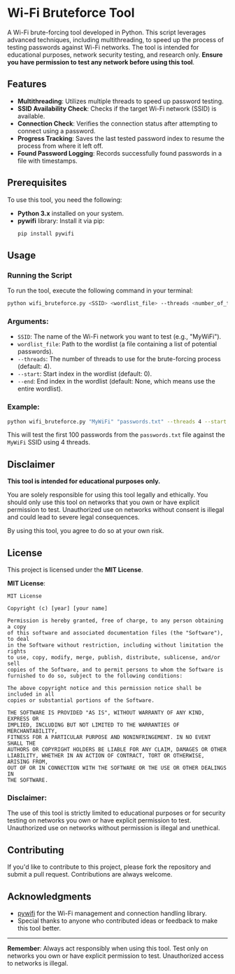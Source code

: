 
# Wi-Fi Bruteforce Tool

A Wi-Fi brute-forcing tool developed in Python. This script leverages advanced techniques, including multithreading, to speed up the process of testing passwords against Wi-Fi networks. The tool is intended for educational purposes, network security testing, and research only. **Ensure you have permission to test any network before using this tool**.

## Features

- **Multithreading**: Utilizes multiple threads to speed up password testing.
- **SSID Availability Check**: Checks if the target Wi-Fi network (SSID) is available.
- **Connection Check**: Verifies the connection status after attempting to connect using a password.
- **Progress Tracking**: Saves the last tested password index to resume the process from where it left off.
- **Found Password Logging**: Records successfully found passwords in a file with timestamps.

## Prerequisites

To use this tool, you need the following:

- **Python 3.x** installed on your system.
- **pywifi** library: Install it via pip:
  ```bash
  pip install pywifi
  ```

## Usage

### Running the Script

To run the tool, execute the following command in your terminal:

```bash
python wifi_bruteforce.py <SSID> <wordlist_file> --threads <number_of_threads> --start <start_index> --end <end_index>
```

### Arguments:

- `SSID`: The name of the Wi-Fi network you want to test (e.g., "MyWiFi").
- `wordlist_file`: Path to the wordlist (a file containing a list of potential passwords).
- `--threads`: The number of threads to use for the brute-forcing process (default: 4).
- `--start`: Start index in the wordlist (default: 0).
- `--end`: End index in the wordlist (default: None, which means use the entire wordlist).

### Example:

```bash
python wifi_bruteforce.py "MyWiFi" "passwords.txt" --threads 4 --start 0 --end 100
```

This will test the first 100 passwords from the `passwords.txt` file against the `MyWiFi` SSID using 4 threads.

## Disclaimer

**This tool is intended for educational purposes only.**

You are solely responsible for using this tool legally and ethically. You should only use this tool on networks that you own or have explicit permission to test. Unauthorized use on networks without consent is illegal and could lead to severe legal consequences.

By using this tool, you agree to do so at your own risk.

## License

This project is licensed under the **MIT License**.

**MIT License**:

```
MIT License

Copyright (c) [year] [your name]

Permission is hereby granted, free of charge, to any person obtaining a copy
of this software and associated documentation files (the "Software"), to deal
in the Software without restriction, including without limitation the rights
to use, copy, modify, merge, publish, distribute, sublicense, and/or sell
copies of the Software, and to permit persons to whom the Software is
furnished to do so, subject to the following conditions:

The above copyright notice and this permission notice shall be included in all
copies or substantial portions of the Software.

THE SOFTWARE IS PROVIDED "AS IS", WITHOUT WARRANTY OF ANY KIND, EXPRESS OR
IMPLIED, INCLUDING BUT NOT LIMITED TO THE WARRANTIES OF MERCHANTABILITY,
FITNESS FOR A PARTICULAR PURPOSE AND NONINFRINGEMENT. IN NO EVENT SHALL THE
AUTHORS OR COPYRIGHT HOLDERS BE LIABLE FOR ANY CLAIM, DAMAGES OR OTHER
LIABILITY, WHETHER IN AN ACTION OF CONTRACT, TORT OR OTHERWISE, ARISING FROM,
OUT OF OR IN CONNECTION WITH THE SOFTWARE OR THE USE OR OTHER DEALINGS IN
THE SOFTWARE.
```

### Disclaimer:

The use of this tool is strictly limited to educational purposes or for security testing on networks you own or have explicit permission to test. Unauthorized use on networks without permission is illegal and unethical.

## Contributing

If you'd like to contribute to this project, please fork the repository and submit a pull request. Contributions are always welcome.

## Acknowledgments

- [pywifi](https://github.com/awkman/pywifi) for the Wi-Fi management and connection handling library.
- Special thanks to anyone who contributed ideas or feedback to make this tool better.

---

**Remember**: Always act responsibly when using this tool. Test only on networks you own or have explicit permission to test. Unauthorized access to networks is illegal.
